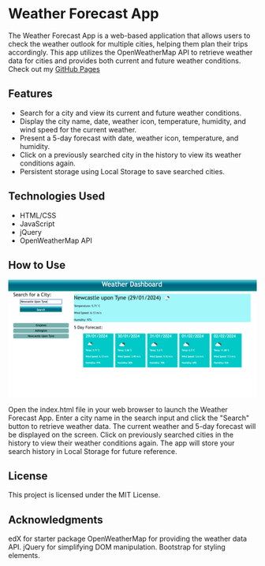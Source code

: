 # Weather Forecast App

The Weather Forecast App is a web-based application that allows users to check the weather outlook for multiple cities, helping them plan their trips accordingly. This app utilizes the OpenWeatherMap API to retrieve weather data for cities and provides both current and future weather conditions.
Check out my [GitHub Pages](https://kamilawroblewska.github.io/My-weather-dashboard/)
## Features

- Search for a city and view its current and future weather conditions.  
- Display the city name, date, weather icon, temperature, humidity, and wind speed for the current weather.  
- Present a 5-day forecast with date, weather icon, temperature, and humidity.  
- Click on a previously searched city in the history to view its weather conditions again.  
- Persistent storage using Local Storage to save searched cities.

## Technologies Used

- HTML/CSS
- JavaScript
- jQuery
- OpenWeatherMap API

## How to Use

![screen](./assets/screen1.png)  

Open the index.html file in your web browser to launch the Weather Forecast App.
Enter a city name in the search input and click the "Search" button to retrieve weather data.
The current weather and 5-day forecast will be displayed on the screen.
Click on previously searched cities in the history to view their weather conditions again.
The app will store your search history in Local Storage for future reference.

## License

This project is licensed under the MIT License.

## Acknowledgments

edX for starter package
OpenWeatherMap for providing the weather data API.
jQuery for simplifying DOM manipulation.
Bootstrap for styling elements.
